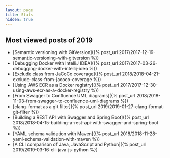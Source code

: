 ```yaml
---
layout: page
title: Stats
hidden: true
---
```


## Most viewed posts of 2019

- [Semantic versioning with
  GitVersion]({% post_url 2017/2017-12-19-semantic-versioning-with-gitversion %})
- [Debugging Docker with IntelliJ
  IDEA]({% post_url 2017/2017-03-26-debugging-docker-with-intellij-idea %})
- [Exclude class from JaCoCo
  coverage]({% post_url 2018/2018-04-21-exclude-class-from-jacoco-coverage %})
- [Using AWS ECR as a Docker
  registry]({% post_url 2017/2017-12-30-using-aws-ecr-as-a-docker-registry %})
- [From Swagger to Confluence UML
  diagrams]({% post_url 2018/2018-11-03-from-swagger-to-confluence-uml-diagrams %})
- [clang-format as a git
  filter]({% post_url 2019/2019-01-27-clang-format-git-filter %})
- [Building a REST API with Swagger and Spring
  Boot]({% post_url 2018/2018-04-15-building-a-rest-api-with-swagger-and-spring-boot %})
- [YAML schema validation with
  Maven]({% post_url 2018/2018-11-28-yaml-schema-validation-with-maven %})
- [A CLI comparison of Java, JavaScript and
  Python]({% post_url 2019/2019-03-16-cli-java-js-python %})
